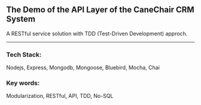 ## The Demo of the API Layer of the CaneChair CRM System

A RESTful service solution with TDD (Test-Driven Development) approch.

---

### Tech Stack:

Nodejs,
Express,
Mongodb,
Mongoose,
Bluebird,
Mocha,
Chai

### Key words:

Modularization, RESTful, API, TDD, No-SQL
